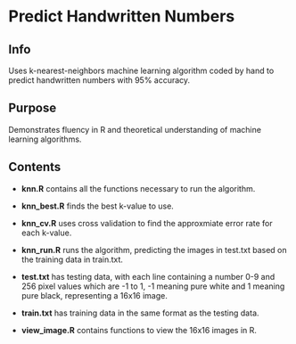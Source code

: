 # Predict Handwritten Numbers

## Info
Uses k-nearest-neighbors machine learning algorithm coded by hand to predict handwritten numbers with 95% accuracy.

## Purpose
Demonstrates fluency in R and theoretical understanding of machine learning algorithms.

## Contents
- **knn.R** contains all the functions necessary to run the algorithm.

- **knn_best.R** finds the best k-value to use.

- **knn_cv.R** uses cross validation to find the approxmiate error rate for each k-value.

- **knn_run.R** runs the algorithm, predicting the images in test.txt based on the training data in train.txt.

- **test.txt** has testing data, with each line containing a number 0-9 and 256 pixel values which are -1 to 1, -1 meaning pure white and 1 meaning pure black, representing a 16x16 image.

- **train.txt** has training data in the same format as the testing data.

- **view_image.R** contains functions to view the 16x16 images in R.
